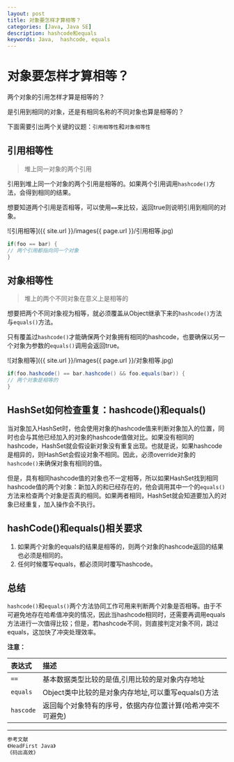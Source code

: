 ```yaml
---
layout: post
title: 对象要怎样才算相等？
categories: [Java, Java SE]
description: hashcode和equals
keywords: Java,  hashcode, equals
---
```




# 对象要怎样才算相等？

两个对象的引用怎样才算是相等的？

是引用到相同的对象，还是有相同名称的不同对象也算是相等的？

下面需要引出两个关键的议题：`引用相等性`和`对象相等性`

## 引用相等性

> 堆上同一对象的两个引用

引用到堆上同一个对象的两个引用是相等的。如果两个引用调用`hashcode()`方法，会得到相同的结果。

想要知道两个引用是否相等，可以使用`==`来比较，返回true则说明引用到相同的对象。

![引用相等]({{ site.url }}/images{{ page.url }}/引用相等.jpg)

```java
if(foo == bar) {
// 两个引用都指向同一个对象
}
```

## 对象相等性

> 堆上的两个不同对象在意义上是相等的

想要把两个不同对象视为相等，就必须覆盖从Object继承下来的`hashcode()`方法与`equals()`方法。

只有覆盖过`hashcode()`才能确保两个对象拥有相同的hashcode，也要确保以另一个对象为参数的`equals()`调用会返回true。

![对象相等]({{ site.url }}/images{{ page.url }}/对象相等.jpg)

```java
if(foo.hashcode() == bar.hashcode() && foo.equals(bar)) {
// 两个对象是相等的
}
```



## HashSet如何检查重复：hashcode()和equals()

当对象加入HashSet时，他会使用对象的hashcode值来判断对象加入的位置，同时也会与其他已经加入的对象的hashcode值做对比。如果没有相同的hashcode，HashSet就会假设新对象没有重复出现。也就是说，如果hashcode是相异的，则HashSet会假设对象不相同。因此，必须override对象的`hashcode()`来确保对象有相同的值。

但是，具有相同hashcode值的对象也不一定相等，所以如果HashSet找到相同hashcode值的两个对象：新加入的和已经存在的，他会调用其中一个的`equals()`方法来检查两个对象是否真的相同。如果两者相同，HashSet就会知道要加入的对象已经重复，加入操作会不执行。

## hashCode()和equals()相关要求

1. 如果两个对象的equals的结果是相等的，则两个对象的hashcode返回的结果也必须是相同的。
2. 任何时候覆写equals，都必须同时覆写hashcode。

## 总结

`hashcode()`和`equals()`两个方法协同工作可用来判断两个对象是否相等。由于不可避免地存在哈希值冲突的情况，因此当hashcode相同时，还需要再调用equals方法进行一次值得比较；但是，若hashcode不同，则直接判定对象不同，跳过equals，这加快了冲突处理效率。

**注意：**

| 表达式    | 描述                                                       |
| :-------- | :--------------------------------------------------------- |
| `==`      | 基本数据类型比较的是值,引用比较的是对象内存地址            |
| `equals`  | Object类中比较的是对象内存地址,可以重写equals()方法        |
| `hascode` | 返回每个对象特有的序号，依据内存位置计算(哈希冲突不可避免) |

---

```java
参考文献
《HeadFirst Java》
《码出高效》
```